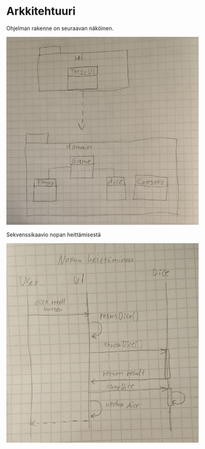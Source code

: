 
# Arkkitehtuuri

Ohjelman rakenne on seuraavan näköinen.

![imgage](https://github.com/olevaltt/ot-harjoitustyo_syksy_2021/blob/master/dokumentaatio/kuvat/pakkauskaavio.jpg)

Sekvenssikaavio nopan heittämisestä

![image](https://github.com/olevaltt/ot-harjoitustyo_syksy_2021/blob/master/dokumentaatio/kuvat/sekvenssikaavio1.jpg)
